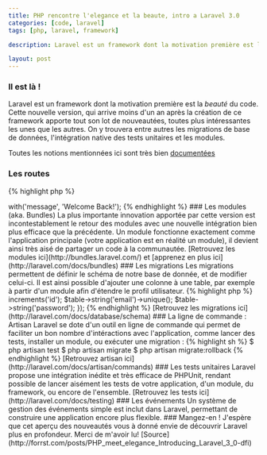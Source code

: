 ```yaml
---
title: PHP rencontre l'elegance et la beaute, intro a Laravel 3.0
categories: [code, laravel]
tags: [php, laravel, framework]

description: Laravel est un framework dont la motivation première est la beauté du code. Cette nouvelle version, qui arrive moins d’un an après la création de ce framework apporte tout son lot de nouveautées, toutes plus intéressantes les unes que les autres. On y trouvera entre autres les migrations de base de données, l’intégration native des tests unitaires et les modules.

layout: post
---
```

### Il est là !

Laravel est un framework dont la motivation première est la _beauté_ du code.
Cette nouvelle version, qui arrive moins d'un an après la création de ce framework apporte tout son lot de nouveautées, toutes plus intéressantes les unes que les autres. On y trouvera entre autres les migrations de base de données, l'intégration native des tests unitaires et les modules.

Toutes les notions mentionnées ici sont très bien [documentées](http://laravel.com/docs)

### Les routes

{% highlight php %}
<?php
Route::get('/', function()
{
return View::make('home.index');
});
{% endhighlight %}

Voila à quoi ressemble l'utilisation la plus basique de Laravel.

### Les sessions

Les sessions servent à faire transiter des données entre les pages, Laravel en tire très avantageusement l'utilité.

{% highlight php %}
<?php
return Redirect::to('profile')->with('message', 'Welcome Back!');
{% endhighlight %}

### Les modules (aka. Bundles)

La plus importante innovation apportée par cette version est incontestablement le retour des modules avec une nouvelle intégration bien plus efficace que la précédente.
Un module fonctionne exactement comme l'application principale (votre application est en réalité un module), il devient ainsi très aisé de partager un code à la communautée.  
[Retrouvez les modules ici](http://bundles.laravel.com/) et [apprenez en plus ici](http://laravel.com/docs/bundles)

### Les migrations

Les migrations permettent de définir le schéma de notre base de donnée, et de modifier celui-ci. Il est ainsi possible d'ajouter une colonne à une table, par exemple à partir d'un module afin d'étendre le profil utilisateur.

{% highlight php %}
<?php
Schema::create('users', function($table)
{
	$table->increments('id');
	$table->string('email')->unique();
	$table->string('password');
});
{% endhighlight %}

[Retrouvez les migrations ici](http://laravel.com/docs/database/schema)

### La ligne de commande : Artisan

Laravel se dote d'un outil en ligne de commande qui permet de faciliter un bon nombre d'intéractions avec l'application, comme lancer des tests, installer un module, ou exécuter une migration :

{% highlight sh %}
$ php artisan test

$ php artisan migrate

$ php artisan migrate:rollback
{% endhighlight %}

[Retrouvez artisan ici](http://laravel.com/docs/artisan/commands)

### Les tests unitaires

Laravel propose une intégration inédite et très efficace de PHPUnit, rendant possible de lancer aisément les tests de votre application, d'un module, du framework, ou encore de l'ensemble.

[Retrouvez les tests ici](http://laravel.com/docs/testing)

### Les événements

Un système de gestion des événements simple est inclut dans Laravel, permettant de construire une application encore plus flexible.

### Mangez-en !

J'espère que cet aperçu des nouveautés vous à donné envie de découvrir Laravel plus en profondeur.
Merci de m'avoir lu!

[Source](http://forrst.com/posts/PHP_meet_elegance_Introducing_Laravel_3_0-dfi)